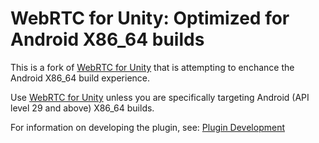 # WebRTC for Unity: Optimized for Android X86_64 builds

This is a fork of [WebRTC for
Unity](https://github.com/Unity-Technologies/com.unity.webrtc) that is
attempting to enchance the Android X86_64 build experience.

Use [WebRTC for
Unity](https://github.com/Unity-Technologies/com.unity.webrtc) unless you are
specifically targeting Android (API level 29 and above) X86_64 builds.

For information on developing the plugin, see: [Plugin
Development](https://github.com/aaron-stafford/com.unity.webrtc/tree/develop/Plugin~)
